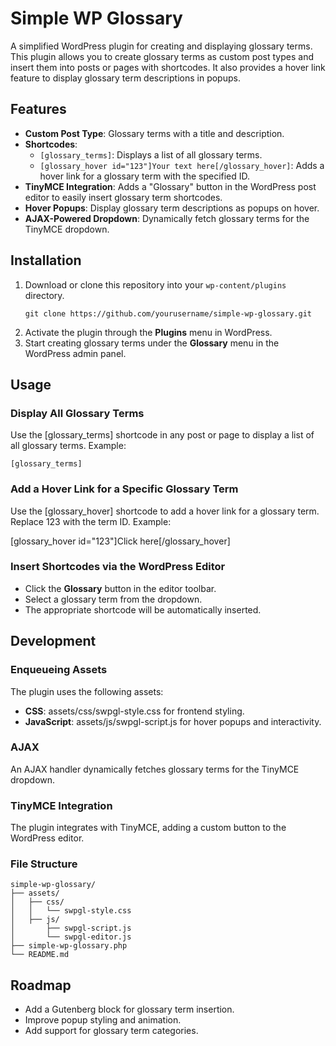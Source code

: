 # Simple WP Glossary

A simplified WordPress plugin for creating and displaying glossary terms. This plugin allows you to create glossary terms as custom post types and insert them into posts or pages with shortcodes. It also provides a hover link feature to display glossary term descriptions in popups.

## Features

- **Custom Post Type**: Glossary terms with a title and description.
- **Shortcodes**:
  - `[glossary_terms]`: Displays a list of all glossary terms.
  - `[glossary_hover id="123"]Your text here[/glossary_hover]`: Adds a hover link for a glossary term with the specified ID.
- **TinyMCE Integration**: Adds a "Glossary" button in the WordPress post editor to easily insert glossary term shortcodes.
- **Hover Popups**: Display glossary term descriptions as popups on hover.
- **AJAX-Powered Dropdown**: Dynamically fetch glossary terms for the TinyMCE dropdown.

## Installation

1. Download or clone this repository into your `wp-content/plugins` directory.
   ```
   git clone https://github.com/yourusername/simple-wp-glossary.git
   ```
2.	Activate the plugin through the **Plugins** menu in WordPress.
3.	Start creating glossary terms under the **Glossary** menu in the WordPress admin panel.

## Usage

### Display All Glossary Terms

Use the [glossary_terms] shortcode in any post or page to display a list of all glossary terms. Example:

`[glossary_terms]`

### Add a Hover Link for a Specific Glossary Term

Use the [glossary_hover] shortcode to add a hover link for a glossary term. Replace 123 with the term ID. Example:

[glossary_hover id="123"]Click here[/glossary_hover]

### Insert Shortcodes via the WordPress Editor

- Click the **Glossary** button in the editor toolbar.
- Select a glossary term from the dropdown.
- The appropriate shortcode will be automatically inserted.

## Development

### Enqueueing Assets

The plugin uses the following assets:
- **CSS**: assets/css/swpgl-style.css for frontend styling.
- **JavaScript**: assets/js/swpgl-script.js for hover popups and interactivity.

### AJAX

An AJAX handler dynamically fetches glossary terms for the TinyMCE dropdown.

### TinyMCE Integration

The plugin integrates with TinyMCE, adding a custom button to the WordPress editor.

### File Structure
```
simple-wp-glossary/
├── assets/
│   ├── css/
│   │   └── swpgl-style.css
│   ├── js/
│       ├── swpgl-script.js
│       └── swpgl-editor.js
├── simple-wp-glossary.php
└── README.md
```
## Roadmap

- Add a Gutenberg block for glossary term insertion.
- Improve popup styling and animation.
- Add support for glossary term categories.
